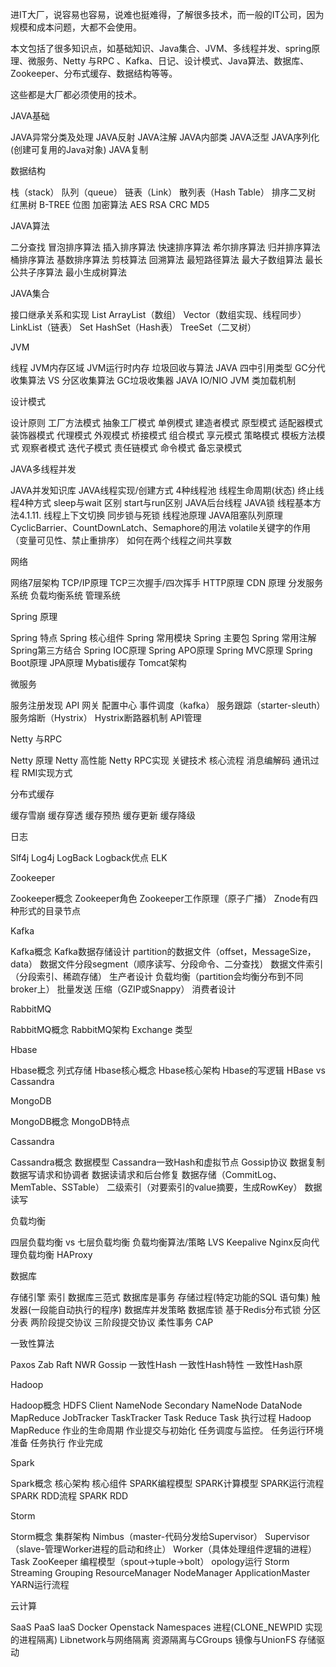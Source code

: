 进IT大厂，说容易也容易，说难也挺难得，了解很多技术，而一般的IT公司，因为规模和成本问题，大都不会使用。

本文包括了很多知识点，如基础知识、Java集合、JVM、多线程并发、spring原理、微服务、Netty 与RPC 、Kafka、日记、设计模式、Java算法、数据库、Zookeeper、分布式缓存、数据结构等等。

这些都是大厂都必须使用的技术。

JAVA基础

JAVA异常分类及处理
 JAVA反射
 JAVA注解
 JAVA内部类
 JAVA泛型
 JAVA序列化(创建可复用的Java对象)
 JAVA复制

数据结构

栈（stack）
 队列（queue）
 链表（Link）
 散列表（Hash Table）
 排序二叉树
 红黑树
 B-TREE
 位图
 加密算法
 AES
 RSA
 CRC
 MD5

JAVA算法

二分查找
 冒泡排序算法
 插入排序算法
 快速排序算法
 希尔排序算法
 归并排序算法
 桶排序算法
 基数排序算法
 剪枝算法
 回溯算法
 最短路径算法
 最大子数组算法
 最长公共子序算法
 最小生成树算法

JAVA集合

接口继承关系和实现
 List
 ArrayList（数组）
 Vector（数组实现、线程同步）
 LinkList（链表）
 Set
 HashSet（Hash表）
 TreeSet（二叉树）

JVM

线程
 JVM内存区域
 JVM运行时内存
 垃圾回收与算法
 JAVA 四中引用类型
 GC分代收集算法 VS 分区收集算法
 GC垃圾收集器
 JAVA IO/NIO
 JVM 类加载机制

设计模式

设计原则
 工厂方法模式
 抽象工厂模式
 单例模式
 建造者模式
 原型模式
 适配器模式
 装饰器模式
 代理模式
 外观模式
 桥接模式
 组合模式
 享元模式
 策略模式
 模板方法模式
 观察者模式
 迭代子模式
 责任链模式
 命令模式
 备忘录模式

JAVA多线程并发

JAVA并发知识库
 JAVA线程实现/创建方式
 4种线程池
 线程生命周期(状态)
 终止线程4种方式
 sleep与wait 区别
 start与run区别
 JAVA后台线程
 JAVA锁
 线程基本方法4.1.11. 线程上下文切换
 同步锁与死锁
 线程池原理
 JAVA阻塞队列原理
 CyclicBarrier、CountDownLatch、Semaphore的用法
 volatile关键字的作用（变量可见性、禁止重排序）
 如何在两个线程之间共享数

网络

网络7层架构
 TCP/IP原理
 TCP三次握手/四次挥手
 HTTP原理
 CDN 原理
 分发服务系统
 负载均衡系统
 管理系统

Spring 原理

Spring 特点
 Spring 核心组件
 Spring 常用模块
 Spring 主要包
 Spring 常用注解
 Spring第三方结合
 Spring IOC原理
 Spring APO原理
 Spring MVC原理
 Spring Boot原理
 JPA原理
 Mybatis缓存
 Tomcat架构

微服务

服务注册发现
 API 网关
 配置中心
 事件调度（kafka）
 服务跟踪（starter-sleuth）
 服务熔断（Hystrix）
 Hystrix断路器机制
 API管理

Netty 与RPC

Netty 原理
 Netty 高性能
 Netty RPC实现
 关键技术
 核心流程
 消息编解码
 通讯过程
 RMI实现方式

分布式缓存

缓存雪崩
 缓存穿透
 缓存预热
 缓存更新
 缓存降级

日志

Slf4j
 Log4j
 LogBack
 Logback优点
 ELK

Zookeeper

Zookeeper概念
 Zookeeper角色
 Zookeeper工作原理（原子广播）
 Znode有四种形式的目录节点

Kafka

Kafka概念
 Kafka数据存储设计
 partition的数据文件（offset，MessageSize，data）
 数据文件分段segment（顺序读写、分段命令、二分查找）
 数据文件索引（分段索引、稀疏存储）
 生产者设计
 负载均衡（partition会均衡分布到不同broker上）
 批量发送
 压缩（GZIP或Snappy）
 消费者设计

RabbitMQ

RabbitMQ概念
 RabbitMQ架构
 Exchange 类型

Hbase

Hbase概念
 列式存储
 Hbase核心概念
 Hbase核心架构
 Hbase的写逻辑
 HBase vs Cassandra

MongoDB

MongoDB概念
 MongoDB特点

Cassandra

Cassandra概念
 数据模型
 Cassandra一致Hash和虚拟节点
 Gossip协议
 数据复制
 数据写请求和协调者
 数据读请求和后台修复
 数据存储（CommitLog、MemTable、SSTable）
 二级索引（对要索引的value摘要，生成RowKey）
 数据读写

负载均衡

四层负载均衡 vs 七层负载均衡
 负载均衡算法/策略
 LVS
 Keepalive
 Nginx反向代理负载均衡
 HAProxy

数据库

存储引擎
 索引
 数据库三范式
 数据库是事务
 存储过程(特定功能的SQL 语句集)
 触发器(一段能自动执行的程序)
 数据库并发策略
 数据库锁
 基于Redis分布式锁
 分区分表
 两阶段提交协议
 三阶段提交协议
 柔性事务
 CAP

一致性算法

Paxos
 Zab
 Raft
 NWR
 Gossip
 一致性Hash
 一致性Hash特性
 一致性Hash原

Hadoop

Hadoop概念
 HDFS
 Client
 NameNode
 Secondary NameNode
 DataNode
 MapReduce
 JobTracker
 TaskTracker
 Task
 Reduce Task 执行过程
 Hadoop MapReduce 作业的生命周期
 作业提交与初始化
 任务调度与监控。
 任务运行环境准备
 任务执行
 作业完成

Spark

Spark概念
 核心架构
 核心组件
 SPARK编程模型
 SPARK计算模型
 SPARK运行流程
 SPARK RDD流程
 SPARK RDD

Storm

Storm概念
 集群架构
 Nimbus（master-代码分发给Supervisor）
 Supervisor（slave-管理Worker进程的启动和终止）
 Worker（具体处理组件逻辑的进程）
 Task
 ZooKeeper
 编程模型（spout->tuple->bolt）
 opology运行
 Storm Streaming Grouping
 ResourceManager
 NodeManager
 ApplicationMaster
 YARN运行流程

云计算

SaaS
 PaaS
 IaaS
 Docker
 Openstack
 Namespaces
 进程(CLONE_NEWPID 实现的进程隔离)
 Libnetwork与网络隔离
 资源隔离与CGroups
 镜像与UnionFS
 存储驱动